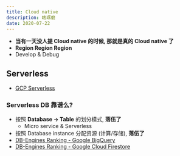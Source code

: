 ```yaml
---
title: Cloud native
description: 瞎琢磨
date: 2020-07-22
---
```


- **当有一天没人提 Cloud native 的时候, 那就是真的 Cloud native 了**
- **Region Region Region**
- Develop & Debug

## Serverless

* [GCP Serverless](https://cloud.google.com/serverless)

### Serverless DB 靠谱么?

* 按照 **Database -> Table** 的划分模式, **落伍了**
  - Micro service & Serverless
* 按照 Database instance 分配资源 (计算/存储), **落伍了**
* [DB-Engines Ranking - Google BigQuery](https://db-engines.com/en/ranking_trend/system/Google+BigQuery)
* [DB-Engines Ranking - Google Cloud Firestore](https://db-engines.com/en/ranking_trend/system/Google+Cloud+Firestore)
